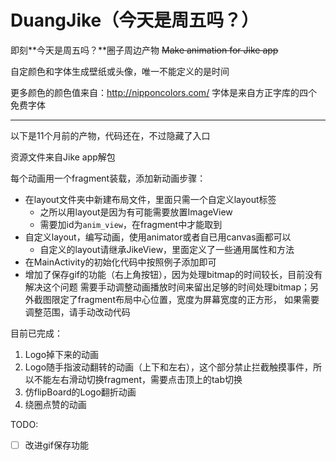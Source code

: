 # DuangJike（今天是周五吗？）
即刻**今天是周五吗？**圈子周边产物
~~Make animation for Jike app~~

自定颜色和字体生成壁纸或头像，唯一不能定义的是时间

更多颜色的颜色值来自：http://nipponcolors.com/
字体是来自方正字库的四个免费字体

---

以下是11个月前的产物，代码还在，不过隐藏了入口

资源文件来自Jike app解包

每个动画用一个fragment装载，添加新动画步骤：
- 在layout文件夹中新建布局文件，里面只需一个自定义layout标签
    - 之所以用layout是因为有可能需要放置ImageView
    - 需要加id为`anim_view`，在fragment中才能取到
- 自定义layout，编写动画，使用animator或者自已用canvas画都可以
    - 自定义的layout请继承JikeView，里面定义了一些通用属性和方法
- 在MainActivity的初始化代码中按照例子添加即可
- 增加了保存gif的功能（右上角按钮），因为处理bitmap的时间较长，目前没有解决这个问题
需要手动调整动画播放时间来留出足够的时间处理bitmap；另外截图限定了fragment布局中心位置，宽度为屏幕宽度的正方形，
如果需要调整范围，请手动改动代码

目前已完成：
1. Logo掉下来的动画
2. Logo随手指波动翻转的动画（上下和左右），这个部分禁止拦截触摸事件，所以不能左右滑动切换fragment，需要点击顶上的tab切换
3. 仿flipBoard的Logo翻折动画
4. 绕圈点赞的动画


TODO:
- [ ] 改进gif保存功能